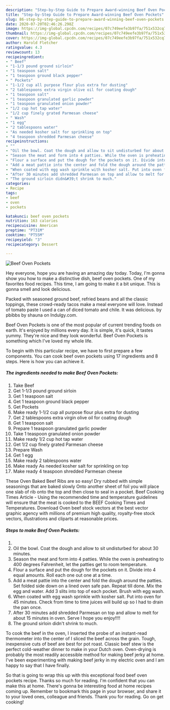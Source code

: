 ```yaml
---
description: "Step-by-Step Guide to Prepare Award-winning Beef Oven Pockets"
title: "Step-by-Step Guide to Prepare Award-winning Beef Oven Pockets"
slug: 86-step-by-step-guide-to-prepare-award-winning-beef-oven-pockets
date: 2020-07-20T02:46:26.298Z
image: https://img-global.cpcdn.com/recipes/07c749eefe3b97fa/751x532cq70/beef-oven-pockets-recipe-main-photo.jpg
thumbnail: https://img-global.cpcdn.com/recipes/07c749eefe3b97fa/751x532cq70/beef-oven-pockets-recipe-main-photo.jpg
cover: https://img-global.cpcdn.com/recipes/07c749eefe3b97fa/751x532cq70/beef-oven-pockets-recipe-main-photo.jpg
author: Harold Fletcher
ratingvalue: 4.3
reviewcount: 13
recipeingredient:
- " Beef"
- "1-1/3 pound ground sirloin"
- "1 teaspoon salt"
- "1 teaspoon ground black pepper"
- " Pockets"
- "1-1/2 cup all purpose flour plus extra for dusting"
- "2 tablespoons extra virgin olive oil for coating dough"
- "1 teaspoon salt"
- "1 teaspoon granulated garlic powder"
- "1 teaspoon granulated onion powder"
- "1/2 cup hot tap water"
- "1/2 cup finely grated Parmesan cheese"
- " Wash"
- "1 egg"
- "2 tablespoons water"
- "As needed kosher salt for sprinkling on top"
- "4 teaspoon shredded Parmesan cheese"
recipeinstructions:
- ""
- "Oil the bowl. Coat the dough and allow to sit undisturbed for about 30 minutes."
- "Season the meat and form into 4 patties. While the oven is preheating to 400 degrees Fahrenheit, let the patties get to room temperature."
- "Flour a surface and put the dough for the pockets on it. Divide into 4 equal amounts. Roll each one out one at a time."
- "Add a meat pattie into the center and fold the dough around the patties. Set folded side down on a lined oven safe pan. Repeat till done. Mix the egg and water. Add 3 slits into top of each pocket. Brush with egg wash."
- "When coated with egg wash sprinkle with kosher salt. Put into oven for 45 minutes. Check from time to time juices will build up so I had to drain the pan once."
- "After 30 minutes add shredded Parmesan on top and allow to melt for about 15 minutes in oven. Serve I hope you enjoy!!!!"
- "The ground sirloin didn&#39;t shrink to much."
categories:
- Recipe
tags:
- beef
- oven
- pockets

katakunci: beef oven pockets 
nutrition: 163 calories
recipecuisine: American
preptime: "PT31M"
cooktime: "PT55M"
recipeyield: "3"
recipecategory: Dessert

---
```



![Beef Oven Pockets](https://img-global.cpcdn.com/recipes/07c749eefe3b97fa/751x532cq70/beef-oven-pockets-recipe-main-photo.jpg)

Hey everyone, hope you are having an amazing day today. Today, I'm gonna show you how to make a distinctive dish, beef oven pockets. One of my favorites food recipes. This time, I am going to make it a bit unique. This is gonna smell and look delicious.

Packed with seasoned ground beef, refried beans and all the classic toppings, these crowd-ready tacos make a meal everyone will love. Instead of tomato paste I used a can of diced tomato and chile. It was delicious. by pbibbs by shauna on Indulgy.com.

Beef Oven Pockets is one of the most popular of current trending foods on earth. It's enjoyed by millions every day. It is simple, it's quick, it tastes yummy. They're nice and they look wonderful. Beef Oven Pockets is something which I've loved my whole life.


To begin with this particular recipe, we have to first prepare a few components. You can cook beef oven pockets using 17 ingredients and 8 steps. Here is how you can achieve it.

<!--inarticleads1-->

##### The ingredients needed to make Beef Oven Pockets:

1. Take  Beef
1. Get 1-1/3 pound ground sirloin
1. Get 1 teaspoon salt
1. Get 1 teaspoon ground black pepper
1. Get  Pockets
1. Make ready 1-1/2 cup all purpose flour plus extra for dusting
1. Get 2 tablespoons extra virgin olive oil for coating dough
1. Get 1 teaspoon salt
1. Prepare 1 teaspoon granulated garlic powder
1. Take 1 teaspoon granulated onion powder
1. Make ready 1/2 cup hot tap water
1. Get 1/2 cup finely grated Parmesan cheese
1. Prepare  Wash
1. Get 1 egg
1. Make ready 2 tablespoons water
1. Make ready As needed kosher salt for sprinkling on top
1. Make ready 4 teaspoon shredded Parmesan cheese


These Oven Baked Beef Ribs are so easy! Dry rubbed with simple seasonings that are baked slowly Onto another sheet of foil you will place one slab of rib onto the top and then close to seal in a pocket. Beef Cooking Times Article - Using the recommended time and temperature guidelines will ensure that the meat is cooked to the BEEF Cooking Times and Temperatures. Download Oven beef stock vectors at the best vector graphic agency with millions of premium high quality, royalty-free stock vectors, illustrations and cliparts at reasonable prices. 

<!--inarticleads2-->

##### Steps to make Beef Oven Pockets:

1. 
1. Oil the bowl. Coat the dough and allow to sit undisturbed for about 30 minutes.
1. Season the meat and form into 4 patties. While the oven is preheating to 400 degrees Fahrenheit, let the patties get to room temperature.
1. Flour a surface and put the dough for the pockets on it. Divide into 4 equal amounts. Roll each one out one at a time.
1. Add a meat pattie into the center and fold the dough around the patties. Set folded side down on a lined oven safe pan. Repeat till done. Mix the egg and water. Add 3 slits into top of each pocket. Brush with egg wash.
1. When coated with egg wash sprinkle with kosher salt. Put into oven for 45 minutes. Check from time to time juices will build up so I had to drain the pan once.
1. After 30 minutes add shredded Parmesan on top and allow to melt for about 15 minutes in oven. Serve I hope you enjoy!!!!
1. The ground sirloin didn&#39;t shrink to much.


To cook the beef in the oven, I inserted the probe of an instant-read thermometer into the center of I sliced the beef across the grain. Tough, inexpensive cuts of beef are best for pot roast. Classic beef stew is the perfect cold-weather dinner to make in your Dutch oven. Oven-drying is probably the most readily accessible method for making beef jerky at home. I&#39;ve been experimenting with making beef jerky in my electric oven and I am happy to say that I have finally. 

So that is going to wrap this up with this exceptional food beef oven pockets recipe. Thanks so much for reading. I'm confident that you can make this at home. There's gonna be interesting food at home recipes coming up. Remember to bookmark this page in your browser, and share it to your loved ones, colleague and friends. Thank you for reading. Go on get cooking!
